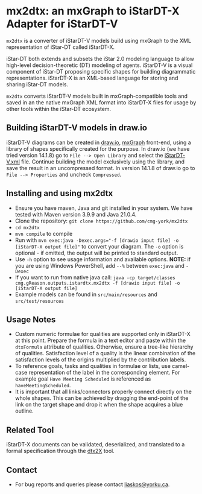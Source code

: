 # mx2dtx: an mxGraph to iStarDT-X Adapter for iStarDT-V

`mx2dtx` is a converter of iStarDT-V models build using mxGraph to the XML representation of iStar-DT called iStarDT-X.

iStar-DT both extends and subsets the iStar 2.0 modeling language to allow high-level decision-theoretic (DT) modeling of agents. iStarDT-V is a visual component of iStar-DT proposing specific shapes for building diagrammatic representations. iStarDT-X is an XML-based language for storing and sharing iStar-DT models.

`mx2dtx` converts iStarDT-V models built in mxGraph-compatible tools and saved in an the native mxGraph XML format into iStarDT-X files for usage by other tools within the iStar-DT ecosystem.

## Building iStarDT-V models in draw.io

iStarDT-V diagrams can be created in [draw.io](https://app.diagrams.net/), [mxGraph](https://jgraph.github.io/mxgraph/) front-end, using a library of shapes specifically created for the purpose. In draw.io (we have tried version 14.1.8) go to `File --> Open Library` and select the [iStarDT-V.xml](https://github.com/cmg-york/mx2dtx/blob/main/src/main/resources/iStarDT-V.xml) file. Continue building the model exclusively using the library, and save the result in an uncompressed format. In version 14.1.8 of draw.io go to `File --> Properties` and uncheck `Compressed`. 

## Installing and using mx2dtx

- Ensure you have maven, Java and git installed in your system. We have tested with Maven version 3.9.9 and Java 21.0.4.
- Clone the repository: `git clone https://github.com/cmg-york/mx2dtx`
- `cd mx2dtx`
- `mvn compile` to compile
- Run with `mvn exec:java -Dexec.args="-f [drawio input file] -o [iStarDT-X output file]"` to convert your diagram. The `-o` option is optional - if omitted, the output will be printed to standard output.
- Use `-h` option to see usage information and available options. **NOTE:** if you are using Windows PowerShell, add `--%` between `exec:java` and `-Dexec`
- If you want to run from native java call: `java -cp target/classes cmg.gReason.outputs.istardtx.mx2dtx -f [drawio input file] -o [iStarDT-X output file]`
- Example models can be found in `src/main/resources` and `src/test/resources`

## Usage Notes

- Custom numeric formulae for qualities are supported only in iStarDT-X at this point. Prepare the formula in a text editor and paste within the `dtxFormula` attribute of qualities. Otherwise, ensure a tree-like hierarchy of qualities. Satisfaction level of a quality is the linear combination of the satisfaction levels of the origins multiplied by the contribution labels.
- To reference goals, tasks and qualities in formulae or lists, use camel-case representation of the label in the corresponding element. For example goal `Have Meeting Scheduled` is referenced as `haveMeetingScheduled`.
- It is important that all links/connectors properly connect directly on the whole shapes. This can be achieved by dragging the end-point of the link on the target shape and drop it when the shape acquires a blue outline.

## Related Tool

iStarDT-X documents can be validated, deserialized, and translated to a formal specification through the [dtx2X](https://github.com/cmg-yorku/dtx2X) tool.

## Contact

- For bug reports and queries please contact [liaskos@yorku.ca](liaskos@yorku.ca).  
